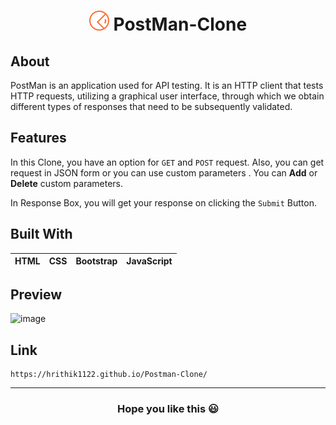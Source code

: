 <h1 align="center"><img src="https://github.com/hrithik1122/Postman/blob/main/Img/favicon.png"> PostMan-Clone</h1>

## About
PostMan is an application used for API testing. It is an HTTP client that tests HTTP requests, utilizing a graphical user interface, through which we obtain different types of 
responses that need to be subsequently validated.

## Features
In this Clone, you have an option for `GET` and `POST` request. Also, you can get request in JSON form or you can use custom parameters . You can **Add** or **Delete** 
custom parameters. 

In Response Box, you will get your response on clicking the `Submit` Button.

## Built With
|HTML|CSS|Bootstrap|JavaScript|
|---|---|---|---|

## Preview
![image](https://github.com/hrithik1122/Postman/blob/master/Preview.png "Preview")

## Link 
```
https://hrithik1122.github.io/Postman-Clone/
```

***
<h3 align="center">Hope you like this 😃
